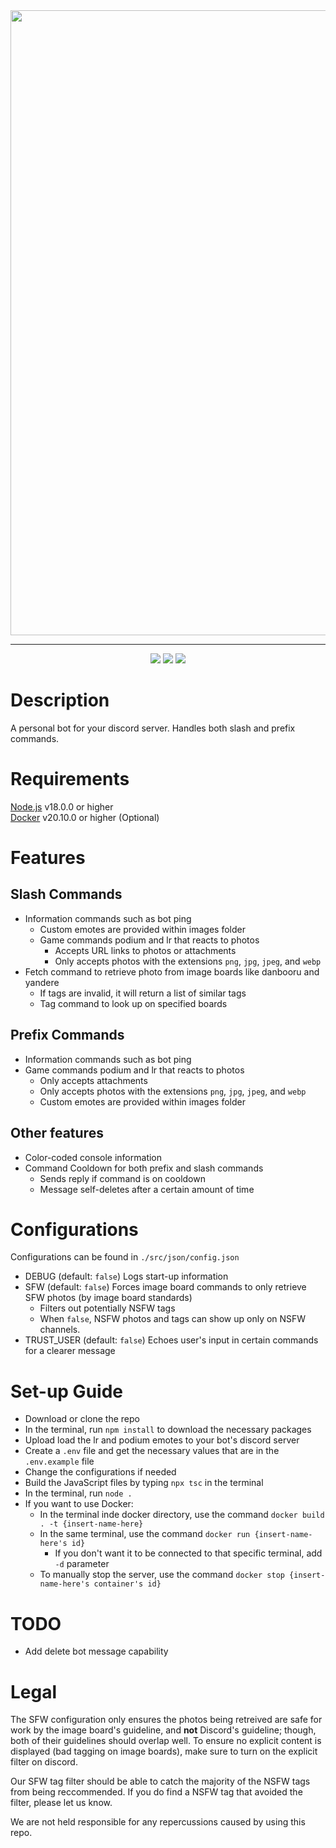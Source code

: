 <div align="center">
    <img src="https://i.imgur.com/2UYP5YC.png" width=1000px>
    <hr>
    <div>
        <img src="https://img.shields.io/github/v/release/zach-dascil/amagi">
        <img src="https://img.shields.io/badge/discord.js-v14-purple">
        <img src="https://img.shields.io/github/license/zach-dascil/Amagi">
    </div>
</div>

# Description

A personal bot for your discord server. Handles both slash and prefix commands.

# Requirements

[Node.js](https://nodejs.org/) v18.0.0 or higher \
[Docker](https://www.docker.com/products/docker-desktop/) v20.10.0 or higher (Optional)

# Features

## Slash Commands

- Information commands such as bot ping
  - Custom emotes are provided within images folder
  - Game commands podium and lr that reacts to photos
    - Accepts URL links to photos or attachments
    - Only accepts photos with the extensions `png`, `jpg`, `jpeg`, and `webp`
- Fetch command to retrieve photo from image boards like danbooru and yandere
  - If tags are invalid, it will return a list of similar tags
  - Tag command to look up on specified boards

## Prefix Commands

- Information commands such as bot ping
- Game commands podium and lr that reacts to photos
  - Only accepts attachments
  - Only accepts photos with the extensions `png`, `jpg`, `jpeg`, and `webp`
  - Custom emotes are provided within images folder

## Other features
- Color-coded console information
- Command Cooldown for both prefix and slash commands
  - Sends reply if command is on cooldown
  - Message self-deletes after a certain amount of time

# Configurations
Configurations can be found in `./src/json/config.json`
- DEBUG (default: `false`) Logs start-up information
- SFW (default: `false`) Forces image board commands to only retrieve SFW photos (by image board standards)
  - Filters out potentially NSFW tags
  - When `false`, NSFW photos and tags can show up only on NSFW channels.
- TRUST_USER (default: `false`) Echoes user's input in certain commands for a clearer message

# Set-up Guide

- Download or clone the repo
- In the terminal, run `npm install` to download the necessary packages
- Upload load the lr and podium emotes to your bot's discord server
- Create a `.env` file and get the necessary values that are in the `.env.example` file
- Change the configurations if needed
- Build the JavaScript files by typing `npx tsc` in the terminal
- In the terminal, run `node .`
- If you want to use Docker:
  - In the terminal inde docker directory, use the command `docker build . -t {insert-name-here}`
  - In the same terminal, use the command `docker run {insert-name-here's id}`
    - If you don't want it to be connected to that specific terminal, add `-d` parameter
  - To manually stop the server, use the command `docker stop {insert-name-here's container's id}`

# TODO
- Add delete bot message capability

# Legal

The SFW configuration only ensures the photos being retreived are safe for work by the image board's guideline, and **not** Discord's guideline; though, both of their guidelines should overlap well.
To ensure no explicit content is displayed (bad tagging on image boards), make sure to turn on the explicit filter on discord.

Our SFW tag filter should be able to catch the majority of the NSFW tags from being reccommended. If you do find a NSFW tag that avoided the filter, please let us know.

We are not held responsible for any repercussions caused by using this repo.